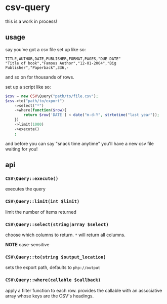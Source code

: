 # csv-query
this is a work in process!

## usage

say you've got a csv file set up like so:

```csv
TITLE,AUTHOR,DATE,PUBLISHER,FORMAT,PAGES,"DUE DATE"
"Title of book","Famous Author","12-01-2004","Big Publisher","Paperback",336,-
```
and so on for thousands of rows.

set up a script like so:

```php
$csv = new CSV\Query("path/to/file.csv");
$csv->to("path/to/export")
    ->select("*")
    ->where(function($row){
        return $row['DATE'] < date("m-d-Y", strtotime("last year"));
    })
    ->limit(1000)
    ->execute()
    ;
```

and before you can say "snack time anytime" you'll have a new csv file waiting for you!

## api

### `CSV\Query::execute()`
executes the query

### `CSV\Query::limit(int $limit)`
limit the number of items returned

### `CSV\Query::select(string|array $select)`
choose which columns to return. `*` will return all columns.

**NOTE** case-sensitive

### `CSV\Query::to(string $output_location)`
sets the export path, defaults to `php://output`

### `CSV\Query::where(callable $callback)`
apply a filter function to each row. provides the callable with an associative array whose keys are the CSV's headings.